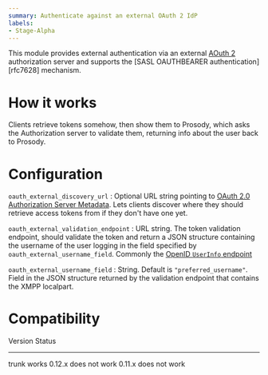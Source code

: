 ```yaml
---
summary: Authenticate against an external OAuth 2 IdP
labels:
- Stage-Alpha
---
```


This module provides external authentication via an external [AOuth
2](https://datatracker.ietf.org/doc/html/rfc7628) authorization server
and supports the [SASL OAUTHBEARER authentication][rfc7628]
mechanism.

# How it works

Clients retrieve tokens somehow, then show them to Prosody, which asks
the Authorization server to validate them, returning info about the user
back to Prosody.

# Configuration

`oauth_external_discovery_url`
:   Optional URL string pointing to [OAuth 2.0 Authorization Server
    Metadata](https://oauth.net/2/authorization-server-metadata/). Lets
    clients discover where they should retrieve access tokens from if
    they don't have one yet.

`oauth_external_validation_endpoint`
:   URL string. The token validation endpoint, should validate the token
    and return a JSON structure containing the username of the user
    logging in the field specified by `oauth_external_username_field`.
    Commonly the [OpenID `UserInfo`
    endpoint](https://openid.net/specs/openid-connect-core-1_0.html#UserInfo)

`oauth_external_username_field`
:   String. Default is `"preferred_username"`. Field in the JSON
    structure returned by the validation endpoint that contains the XMPP
    localpart.

# Compatibility

  Version   Status
  --------- ---------------
  trunk     works
  0.12.x    does not work
  0.11.x    does not work
